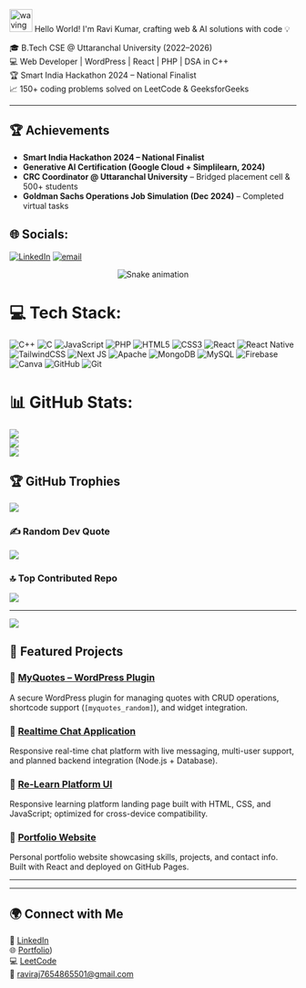 <img src="https://media.giphy.com/media/hvRJCLFzcasrR4ia7z/giphy.gif" width="40" alt="waving hand"/> Hello World! I'm Ravi Kumar, crafting web & AI solutions with code 💡 



🎓 B.Tech CSE @ Uttaranchal University (2022–2026)  
💻 Web Developer | WordPress | React | PHP | DSA in C++  
🏆 Smart India Hackathon 2024 – National Finalist  
📈 150+ coding problems solved on LeetCode & GeeksforGeeks  

---
## 🏆 Achievements  
- **Smart India Hackathon 2024 – National Finalist**
- **Generative AI Certification (Google Cloud + Simplilearn, 2024)**  
- **CRC Coordinator @ Uttaranchal University** – Bridged placement cell & 500+ students 
- **Goldman Sachs Operations Job Simulation (Dec 2024)** – Completed virtual tasks  


## 🌐 Socials:
[![LinkedIn](https://img.shields.io/badge/LinkedIn-%230077B5.svg?logo=linkedin&logoColor=white)](https://linkedin.com/in/https://www.linkedin.com/in/ravi-kumar-22645a203/) [![email](https://img.shields.io/badge/Email-D14836?logo=gmail&logoColor=white)](mailto:raviraj7654865501@gmail.com) 
<!-- Snake Game Repo View -->

<div align="center">
  <img src="https://profile-readme-generator.com/assets/snake.svg" alt="Snake animation" />
</div>

# 💻 Tech Stack:
![C++](https://img.shields.io/badge/c++-%2300599C.svg?style=for-the-badge&logo=c%2B%2B&logoColor=white) ![C](https://img.shields.io/badge/c-%2300599C.svg?style=for-the-badge&logo=c&logoColor=white) ![JavaScript](https://img.shields.io/badge/javascript-%23323330.svg?style=for-the-badge&logo=javascript&logoColor=%23F7DF1E) ![PHP](https://img.shields.io/badge/php-%23777BB4.svg?style=for-the-badge&logo=php&logoColor=white) ![HTML5](https://img.shields.io/badge/html5-%23E34F26.svg?style=for-the-badge&logo=html5&logoColor=white) ![CSS3](https://img.shields.io/badge/css3-%231572B6.svg?style=for-the-badge&logo=css3&logoColor=white) ![React](https://img.shields.io/badge/react-%2320232a.svg?style=for-the-badge&logo=react&logoColor=%2361DAFB) ![React Native](https://img.shields.io/badge/react_native-%2320232a.svg?style=for-the-badge&logo=react&logoColor=%2361DAFB) ![TailwindCSS](https://img.shields.io/badge/tailwindcss-%2338B2AC.svg?style=for-the-badge&logo=tailwind-css&logoColor=white) ![Next JS](https://img.shields.io/badge/Next-black?style=for-the-badge&logo=next.js&logoColor=white) ![Apache](https://img.shields.io/badge/apache-%23D42029.svg?style=for-the-badge&logo=apache&logoColor=white) ![MongoDB](https://img.shields.io/badge/MongoDB-%234ea94b.svg?style=for-the-badge&logo=mongodb&logoColor=white) ![MySQL](https://img.shields.io/badge/mysql-4479A1.svg?style=for-the-badge&logo=mysql&logoColor=white) ![Firebase](https://img.shields.io/badge/firebase-a08021?style=for-the-badge&logo=firebase&logoColor=ffcd34) ![Canva](https://img.shields.io/badge/Canva-%2300C4CC.svg?style=for-the-badge&logo=Canva&logoColor=white) ![GitHub](https://img.shields.io/badge/github-%23121011.svg?style=for-the-badge&logo=github&logoColor=white) ![Git](https://img.shields.io/badge/git-%23F05033.svg?style=for-the-badge&logo=git&logoColor=white)
# 📊 GitHub Stats:
![](https://github-readme-stats.vercel.app/api?username=raviraj76&theme=dark&hide_border=false&include_all_commits=true&count_private=false)<br/>
![](https://nirzak-streak-stats.vercel.app/?user=raviraj76&theme=dark&hide_border=false)<br/>
![](https://github-readme-stats.vercel.app/api/top-langs/?username=raviraj76&theme=dark&hide_border=false&include_all_commits=true&count_private=false&layout=compact)

## 🏆 GitHub Trophies
![](https://github-profile-trophy.vercel.app/?username=raviraj76&theme=radical&no-frame=false&no-bg=true&margin-w=4)

### ✍️ Random Dev Quote
![](https://quotes-github-readme.vercel.app/api?type=horizontal&theme=radical)

### 🔝 Top Contributed Repo
![](https://github-contributor-stats.vercel.app/api?username=raviraj76&limit=5&theme=dark&combine_all_yearly_contributions=true)

---
[![](https://visitcount.itsvg.in/api?id=raviraj76&icon=0&color=0)](https://visitcount.itsvg.in)

<!-- Proudly created with GPRM ( https://gprm.itsvg.in ) -->
## 📌 Featured Projects  

### 🔹 [MyQuotes – WordPress Plugin](https://github.com/ravi-uit/MyQuotes-WordPress-Plugin)  
A secure WordPress plugin for managing quotes with CRUD operations, shortcode support (`[myquotes_random]`), and widget integration.  

### 🔹 [Realtime Chat Application](https://github.com/ravi-uit/realtime-chat-app)  
Responsive real-time chat platform with live messaging, multi-user support, and planned backend integration (Node.js + Database).  

### 🔹 [Re-Learn Platform UI](https://raviraj76.github.io/Project01/)  
Responsive learning platform landing page built with HTML, CSS, and JavaScript; optimized for cross-device compatibility.  

### 🔹 [Portfolio Website](https://leetcode.com/u/Ravi_uu/)  
Personal portfolio website showcasing skills, projects, and contact info. Built with React and deployed on GitHub Pages.  

--- 
---

## 🌍 Connect with Me  
🔗 [LinkedIn](https://www.linkedin.com/in/ravi-kumar-22645a203)  
🌐 [Portfolio](https://raviraj76.github.io/RaviRaj01/))  
💻 [LeetCode](https://leetcode.com/u/Ravi_uu/)  
📧 raviraj7654865501@gmail.com  







<!--
**ravi-uit/ravi-uit** is a ✨ _special_ ✨ repository because its `README.md` (this file) appears on your GitHub profile.

Here are some ideas to get you started:

- 🔭 I’m currently working on ...
- 🌱 I’m currently learning ...
- 👯 I’m looking to collaborate on ...
- 🤔 I’m looking for help with ...
- 💬 Ask me about ...
- 📫 How to reach me: ...
- 😄 Pronouns: ...
- ⚡ Fun fact: ...
-->


<!--
**raviraj76/raviraj76** is a ✨ _special_ ✨ repository because its `README.md` (this file) appears on your GitHub profile.

Here are some ideas to get you started:

- 🔭 I’m currently working on ...
- 🌱 I’m currently learning ...
- 👯 I’m looking to collaborate on ...
- 🤔 I’m looking for help with ...
- 💬 Ask me about ...
- 📫 How to reach me: ...
- 😄 Pronouns: ...
- ⚡ Fun fact: ...
-->
